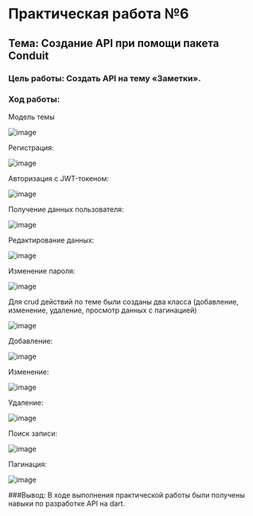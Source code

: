 # Практическая работа №6
## Тема: Создание API при помощи пакета Conduit
### Цель работы: Создать API на тему «Заметки».
### Ход работы: 
Модель темы

![image](https://user-images.githubusercontent.com/92712732/215783162-18066da1-ce41-4649-845a-e7419fbbdeb7.png)

Регистрация:

![image](https://user-images.githubusercontent.com/92712732/215783201-fbb94f98-aa42-42db-a9d7-9550410985b2.png)

Авторизация с JWT-токеном:

![image](https://user-images.githubusercontent.com/92712732/215783243-70ae862f-be3f-4c5e-8f91-6393974a2348.png)

Получение данных пользователя:

![image](https://user-images.githubusercontent.com/92712732/215783310-497a0fec-cffa-4e0b-b8c1-433fd653403e.png)

Редактирование данных:

![image](https://user-images.githubusercontent.com/92712732/215783348-b2aa90b6-ee7f-4525-80a6-bd40c07e14cd.png)

Изменение пароля:

![image](https://user-images.githubusercontent.com/92712732/215783406-5e596aee-3ef9-42b5-b97f-59055f673381.png)

Для crud действий по теме были созданы два класса (добавление, изменение, удаление, просмотр данных с пагинацией)

![image](https://user-images.githubusercontent.com/92712732/215783476-e7ed4bc8-7a3c-4464-bfdc-edc156376ea3.png)


Добавление:

![image](https://user-images.githubusercontent.com/92712732/215783506-e2d6d003-cc77-450c-997f-13f830486033.png)

Изменение:

![image](https://user-images.githubusercontent.com/92712732/215783591-b5e85deb-98a9-4887-bb0a-00e4572b78f5.png)

Удаление:

![image](https://user-images.githubusercontent.com/92712732/215783667-67245061-fb4b-4e8b-b9e8-f1064985f20d.png)

Поиск записи:

![image](https://user-images.githubusercontent.com/92712732/215783688-5e6229fe-4615-4b49-97ec-3fe92626f1e4.png)

Пагинация:

![image](https://user-images.githubusercontent.com/92712732/215783733-39e5c46f-a3b7-4229-b091-22e1935ae407.png)

###Вывод: В ходе выполнения практической работы были получены навыки по разработке API на dart.







